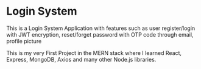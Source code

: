 # Login System
 
 This is a Login System Application with features such as user register/login with JWT
encryption, reset/forget password with OTP code through email, profile picture
 
This is my very First Project in the MERN stack where I learned React, Express, MongoDB, Axios and many other Node.js libraries.
